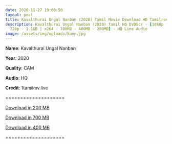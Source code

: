 ```yaml
---
date: 2020-11-27 19:00:50
layout: post
title: Kavalthurai Ungal Nanban (2020) Tamil Movie Download HD Tamilrockers
description: Kavalthurai Ungal Nanban (2020) Tamil HQ DVDScr - [1080p - 2GB |
  720p - 1.1GB | x264 - 700MB - 400MB - 200MB] - HQ Line Audio
image: /assets/img/uploads/kunn.jpg
---
```

**Name**: Kavalthurai Ungal Nanban

**Year**: 2020

**Quality**: CAM

**Audio**: HQ

**Credit**: 1tamilmv.live

\====================

[Download in 200 MB](https://drive.softpedia.workers.dev/Kavalthurai%2520Ungal%2520Nanban/(%2520Telegram%2520%40isaiminidownload%2520)%2520-%2520Kavalthurai%2520Ungal%2520Nanban%2520(2020)%2520Tamil%2520HQ%2520DVDScr%2520-%2520200MB%2520-%2520x264%2520-%2520HQ%2520Line%2520Aud.mkv?rootId=0AJtZkTkXLBuYUk9PVA)

[Download in 700 MB](https://drive.softpedia.workers.dev/Kavalthurai%2520Ungal%2520Nanban/(%2520Telegram%2520%40isaiminidownload%2520)%2520-%2520Kavalthurai%2520Ungal%2520Nanban%2520(2020)%2520Tamil%2520HQ%2520DVDScr%2520-%2520700MB%2520-%2520x264%2520-%2520HQ%2520Line%2520Aud.mkv?rootId=0AJtZkTkXLBuYUk9PVA)

[Download in 400 MB](https://drive.softpedia.workers.dev/Kavalthurai%2520Ungal%2520Nanban/(%2520Telegram%2520%40isaiminidownload%2520)%2520-%2520Kavalthurai%2520Ungal%2520Nanban%2520(2020)%2520Tamil%2520HQ%2520DVDScr%2520-%2520400MB%2520-%2520x264%2520-%2520HQ%2520Line%2520Aud.mkv?rootId=0AJtZkTkXLBuYUk9PVA)

\====================